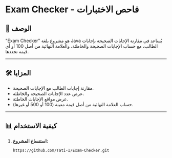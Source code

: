 # Exam Checker - فاحص الاختبارات  

## 🚀 الوصف
"Exam Checker" هو مشروع بلغة Java يُساعد في مقارنة الإجابات الصحيحة بإجابات الطالب، مع حساب الإجابات الصحيحة والخاطئة، والعلامة النهائية من أصل 100 أو أي قيمة تحددها.

---

## 🛠️ المزايا
- مقارنة إجابات الطالب مع الإجابات الصحيحة.
- عرض عدد الإجابات الصحيحة والخاطئة.
- عرض مواقع الإجابات الخاطئة.
- حساب العلامة النهائية من أصل قيمة معينة (100 أو 500 أو غيرها).

---

## 📊 كيفية الاستخدام

1. **استنساخ المشروع:**
   ```bash
   https://github.com/Tati-I/Exam-Checker.git
